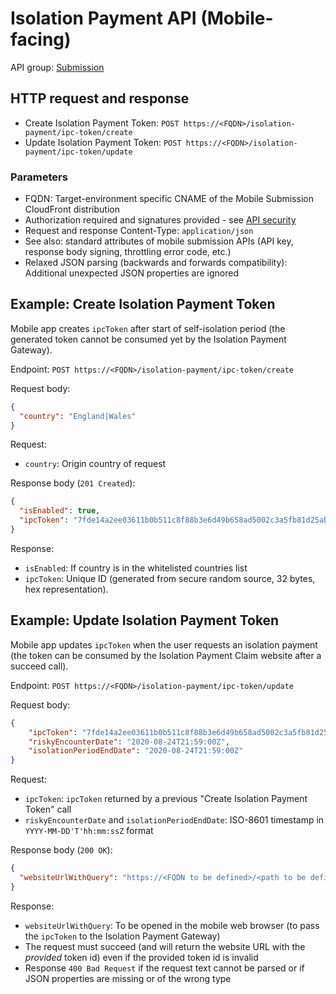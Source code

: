 # Isolation Payment API (Mobile-facing)

API group: [Submission](../guidebook.md#system-apis-and-interfaces)

## HTTP request and response

- Create Isolation Payment Token: ```POST https://<FQDN>/isolation-payment/ipc-token/create```
- Update Isolation Payment Token: ```POST https://<FQDN>/isolation-payment/ipc-token/update```

### Parameters

- FQDN: Target-environment specific CNAME of the Mobile Submission CloudFront distribution
- Authorization required and signatures provided - see [API security](./security.md)
- Request and response Content-Type: ```application/json```
- See also: standard attributes of mobile submission APIs (API key, response body signing, throttling error code, etc.)
- Relaxed JSON parsing (backwards and forwards compatibility): Additional unexpected JSON properties are ignored

## Example: Create Isolation Payment Token

Mobile app creates ```ipcToken``` after start of self-isolation period (the generated token cannot be consumed yet by the Isolation Payment Gateway).

Endpoint: ```POST https://<FQDN>/isolation-payment/ipc-token/create```

Request body:
```json
{
  "country": "England|Wales"
}
```
Request:
- ```country```: Origin country of request

Response body (```201 Created```):
```json
{
  "isEnabled": true,
  "ipcToken": "7fde14a2ee03611b0b511c8f88b3e6d49b658ad5002c3a5fb81d25ab54d4b8ac"
}
```

Response:
- ```isEnabled```: If country is in the whitelisted countries list
- ```ipcToken```: Unique ID (generated from secure random source, 32 bytes, hex representation).

## Example: Update Isolation Payment Token

Mobile app updates ```ipcToken``` when the user requests an isolation payment (the token can be consumed by the Isolation Payment Claim website after a succeed call).

Endpoint: ```POST https://<FQDN>/isolation-payment/ipc-token/update```

Request body:
```json
{
    "ipcToken": "7fde14a2ee03611b0b511c8f88b3e6d49b658ad5002c3a5fb81d25ab54d4b8ac",
    "riskyEncounterDate": "2020-08-24T21:59:00Z",
    "isolationPeriodEndDate": "2020-08-24T21:59:00Z"
}
```

Request:
- ```ipcToken```: ```ipcToken``` returned by a previous "Create Isolation Payment Token" call
- ```riskyEncounterDate``` and ```isolationPeriodEndDate```: ISO-8601 timestamp in ```YYYY-MM-DD'T'hh:mm:ssZ``` format

Response body (```200 OK```):
```json
{
  "websiteUrlWithQuery": "https://<FQDN to be defined>/<path to be defined>?ipcToken=7fde14a2ee03611b0b511c8f88b3e6d49b658ad5002c3a5fb81d25ab54d4b8ac"
}
```

Response:
- ```websiteUrlWithQuery```: To be opened in the mobile web browser (to pass the ```ipcToken``` to the Isolation Payment Gateway)
- The request must succeed (and will return the website URL with the *provided* token id) even if the provided token id is invalid
- Response ```400 Bad Request``` if the request text cannot be parsed or if JSON properties are missing or of the wrong type
